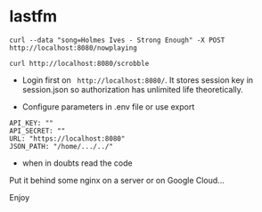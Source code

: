 # lastfm

```
curl --data "song=Holmes Ives - Strong Enough" -X POST http://localhost:8080/nowplaying

curl http://localhost:8080/scrobble

```

* Login first on `` http://localhost:8080/``. It stores session key in session.json so authorization has unlimited life theoretically.

* Configure parameters in .env file or use export

```
API_KEY: ""
API_SECRET: ""
URL: "https://localhost:8080"
JSON_PATH: "/home/.../../"
```

* when in doubts read the code

Put it behind some nginx on a server or on Google Cloud...

Enjoy
